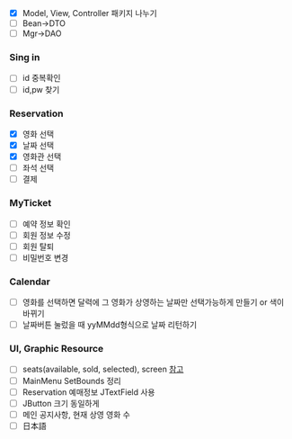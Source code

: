 - [x] Model, View, Controller 패키지 나누기
- [ ] Bean->DTO
- [ ] Mgr->DAO

### Sing in
- [ ] id 중복확인
- [ ] id,pw 찾기

### Reservation
- [x] 영화 선택
- [x] 날짜 선택
- [x] 영화관 선택
- [ ] 좌석 선택
- [ ] 결제

### MyTicket
- [ ] 예약 정보 확인
- [ ] 회원 정보 수정
- [ ] 회원 탈퇴
- [ ] 비밀번호 변경

### Calendar
- [ ] 영화를 선택하면 달력에 그 영화가 상영하는 날짜만 선택가능하게 만들기 or 색이 바뀌기
- [ ] 날짜버튼 눌렀을 때 yyMMdd형식으로 날짜 리턴하기

### UI, Graphic Resource
- [ ] seats(available, sold, selected), screen  [참고](https://w3layouts.com/movie-ticket-booking-widget-flat-responsive-widget-template/)
- [ ] MainMenu SetBounds 정리
- [ ] Reservation 예매정보 JTextField 사용
- [ ] JButton 크기 동일하게
- [ ] 메인 공지사항, 현재 상영 영화 수
- [ ] 日本語
